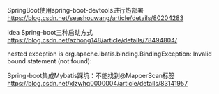 SpringBoot使用spring-boot-devtools进行热部署
https://blog.csdn.net/seashouwang/article/details/80204283

idea Spring-boot三种启动方式
https://blog.csdn.net/azhong148/article/details/78494804/

nested exception is org.apache.ibatis.binding.BindingException: Invalid bound statement (not found):

Spring-boot集成Mybatis踩坑：不能找到@MapperScan标签
https://blog.csdn.net/xlzwhq0000004/article/details/83141957